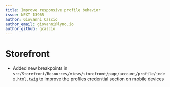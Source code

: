 ```yaml
---
title: Improve responsive profile behavior 
issue: NEXT-13965
author: Giovanni Cascio
author_email: giovanni@lyno.io
author_github: gcascio
---
```

# Storefront
* Added new breakpoints in `src/Storefront/Resources/views/storefront/page/account/profile/index.html.twig` to improve the profiles credential section on mobile devices
